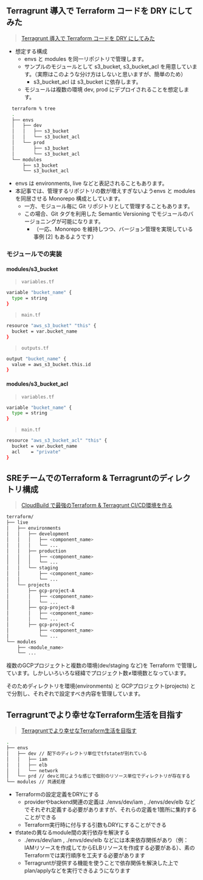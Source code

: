 ## Terragrunt 導入で Terraform コードを DRY にしてみた
>[Terragrunt 導入で Terraform コードを DRY にしてみた](https://zenn.dev/simpleform/articles/20221111-01-terraform-with-terragrunt)
- 想定する構成
  - envs と modules を同一リポジトリで管理します。
  - サンプルのモジュールとして s3_bucket, s3_bucket_acl を用意しています。（実際はこのような分け方はしないと思いますが、簡単のため）
    - s3_bucket_acl は s3_bucket に依存します。
  - モジュールは複数の環境 dev, prod にデプロイされることを想定します。
```bash
  terraform % tree
  .
  ├── envs
  │   ├── dev
  │   │   ├── s3_bucket
  │   │   └── s3_bucket_acl
  │   └── prod
  │       ├── s3_bucket
  │       └── s3_bucket_acl
  └── modules
      ├── s3_bucket
      └── s3_bucket_acl
```
- envs は environments, live などと表記されることもあります。
- 本記事では、管理するリポジトリの数が増えすぎないようenvs と modules を同居させる Monorepo 構成としています。
  - 一方、モジュール毎に Git リポジトリとして管理することもあります。
  - この場合、Git タグを利用した Semantic Versioning でモジュールのバージョニングが可能になります。
    - （一応、Monorepo を維持しつつ、バージョン管理を実現している事例 [2] もあるようです）
### モジュールでの実装
#### modules/s3_bucket
>`variables.tf`
```bash
variable "bucket_name" {
  type = string
}
```
>`main.tf`
```bash
resource "aws_s3_bucket" "this" {
  bucket = var.bucket_name
}
```
>`outputs.tf`
```bash
output "bucket_name" {
  value = aws_s3_bucket.this.id
}
```
#### modules/s3_bucket_acl
>`variables.tf`
```bash
variable "bucket_name" {
  type = string
}
```
>`main.tf`
```bash
resource "aws_s3_bucket_acl" "this" {
  bucket = var.bucket_name
  acl    = "private"
}
```


## SREチームでのTerraform & Terragruntのディレクトリ構成
>[CloudBuild で最強のTerraform & Terragrunt CI/CD環境を作る]()
```bash
terraform/
├── live
│   ├── environments
│   │   ├── development
│   │   │   ├── <component_name>
│   │   │   └── ...
│   │   ├── production
│   │   │   ├── <component_name>
│   │   │   └── ...
│   │   └── staging
│   │       ├── <component_name>
│   │       └── ...
│   └── projects
│       ├── gcp-project-A
│       │   ├── <component_name>
│       │   └── ...
│       ├── gcp-project-B
│       │   ├── <component_name>
│       │   └── ...
│       ├── gcp-project-C
│           ├── <component_name>
│           └── ...
└── modules
    ├── <module_name>
    └── ...
```
複数のGCPプロジェクトと複数の環境(dev/staging など)を Terraform で管理しています。しかしいろいろな経緯でプロジェクト数≠環境数となっています。

そのためディレクトリを環境(environments) と GCPプロジェクト(projects) とで分割し、それぞれで設定すべき内容を管理しています。
## Terragruntでより幸せなTerraform生活を目指す
>[Terragruntでより幸せなTerraform生活を目指す](https://zenn.dev/nameless_gyoza/articles/terragrunt-hands-on)
```bash
.
├── envs
│   ├── dev // 配下のディレクトリ単位でtfstateが別れている
│   │   ├── iam
│   │   ├── elb
│   │   └── network
│   └── prd // devと同じような感じで個別のリソース単位でディレクトリが存在する
└── modules // 共通処理
```
- Terraformの設定定義をDRYにする
  - providerやbackend関連の定義は ./envs/dev/iam , ./envs/dev/elb などでそれぞれ定義する必要がありますが、それらの定義を1箇所に集約することができる
  - Terraform実行時に付与する引数もDRYにすることができる
- tfstateの異なるmodule間の実行依存を解決する
  - ./envs/dev/iam , ./envs/dev/elb などには本来依存関係があり（例：IAMリソースを作成してからELBリソースを作成する必要がある）、素のTerraformでは実行順序を工夫する必要があります
  - Terragruntが提供する機能を使うことで依存関係を解決した上でplan/applyなどを実行できるようになります
















